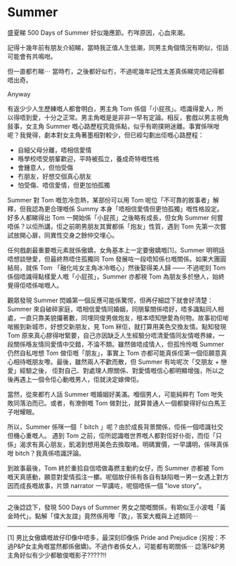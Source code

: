 # Summer

盛夏睇 500 Days of Summer 好似幾應節。冇咩原因，心血來潮。


記得十幾年前有朋友介紹睇，當時我正值人生低潮，同男主角個情況有啲似，佢話可能會有共鳴咁。

但一直都冇睇⋯ 當時冇，之後都好似冇，不過呢幾年記性太差真係睇完唔記得都唔出奇。

Anyway

有返少少人生歷練嘅人都會明白，男主角 Tom 係個「小屁孩」。唔識得愛人，所以得唔到愛，十分之正常。男主角嘅是是非非一早有定論。相反，套戲以男主視角敍事，女主角 Summer 嘅心路歷程究竟係點，似乎有啲撲朔迷離。事實係咪咁呢？我覺得，劇本對女主角著墨相對較少，但已經勾劃出佢嘅心路歷程：

- 自細父母分離，唔相信愛情
- 喺學校唔受朋輩歡迎，平時被孤立，養成奇特嘅性格
- 會鍾意人，但怕受傷
- 冇朋友，好想交個真心朋友
- 怕受傷、唔信愛情，但更加怕孤獨

Summer 對 Tom 嘅忽冷忽熱，某部份可以用 Tom 呢位「不可靠的敘事者」解釋，但我認為更合理嘅係 Summy 本身「唔相信愛情但更怕孤獨」嘅性格設定。好多人都睇得出 Tom 一開始係「小屁孩」之後略有成長，但女角 Summer 何嘗唔係？以佢所講，佢之前啲男朋友其實都係「炮友」性質，遇到 Tom 先第一次嘗試放開心扉，同異性交身之餘仲交埋心。

任何戲劇最重要嘅元素就係傲嬌，女角基本上一定要傲嬌嘅[1]。Summer 明明話唔想談戀愛，但最終熬唔住孤獨同 Tom 發展咗一段唔知係乜嘅關係。如果大團圓結局，就係 Tom 「融化咗女主角冰冷嘅心」然後娶得美人歸 —— 不過呢刻 Tom 係個唔識得點樣愛人嘅「小屁孩」，Summer 亦都視 Tom 為朋友多於戀人，始終覺得佢唔係啱嘅人。

觀眾發現 Summer 閃婚第一個反應可能係驚愕，但再仔細諗下就會好清楚： Summer 來自破碎家庭，唔相信愛情同婚姻，同朋輩關係唔好，唔多識點同人相處，一直只靠美貌攞著數，同埋同俊男做炮友，根本唔知戀愛為何物。故事初佢啱啱搬到新城市，好想交新朋友，見 Tom 冧佢，就打算用美色交換友情。點知發現 Tom 原來真心膠得咁緊要，自己亦因缺乏人生經驗分唔清愛情同友情嘅界線，一段關係喺友情同愛情中交錯，不淪不類。雖然做唔成情人，但孤怜怜嘅 Summer 仍然自私咁想 Tom 做佢嘅「朋友」，事實上 Tom 亦都可能真係佢第一個佢願意真心相待嘅朋友嚟。最後，雖然兩人不歡而散，但 Summer 有咗呢次「交朋友 + 戀愛」經驗之後， 佢對自己、對處理人際關係、對愛情嘅信心都明顯增強，所以之後再遇上一個令佢心動嘅男人，佢就決定嫁俾佢。

當然，從來都冇人話 Summer 嘅婚姻好美滿。嗰個男人，可能純粹冇 Tom 咁失敗同落泊而已。或者，有潦倒嘅 Tom 做對比，就算普通人一個都變得好似白馬王子咁耀眼。

所以，Summer 係咪一個「 bitch 」呢？由於成長背景關係，佢係一個唔識社交但機心重嘅人。 遇到 Tom 之前，佢所認識嘅世界嘅人都對佢好仆街，而佢「只係」渴求有真心朋友，飢渴到想用美色去換取啫。明碼實價，一早講明，係咪真係咁 bitch？我真係唔識評論。

到故事最後，Tom 終於重拾自信唔做毒撚主動約女仔，而 Summer 亦都被 Tom 嘅天真感動，願意對愛情孤注一擲。呢個故仔係有各自有缺陷嘅一男一女遇上對方因而成長嘅故事，片頭 narrator 一早講咗，呢個唔係一個 "love story"。

----

之後諗諗下，發現 500 Days of Summer 男女之間嘅關係，有啲似王小波嘅「黃金時代」。點解「偉大友誼」竟然係用嚟「敦」，答案大概與上述類同⋯

----
[1] 男比女傲嬌嘅故仔印像中唔多，最深刻印像係 Pride and Prejudice (另按：不過P&P女主角嘅當然都係傲嬌)。不過作者係女人，可能都有啲關係⋯ 諗落P&P男主角好似有少少都敏俊嘅影子?????!!
